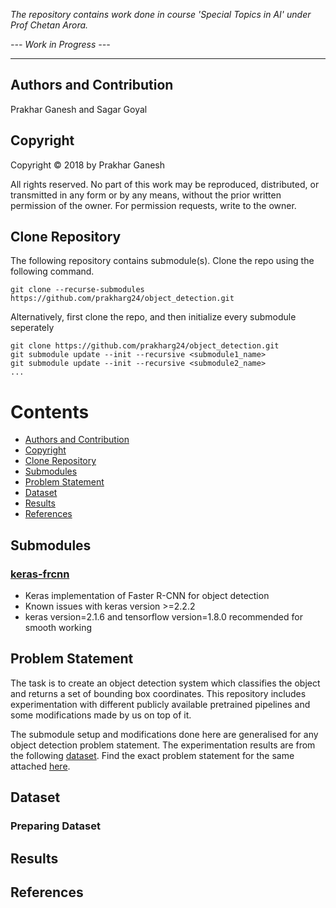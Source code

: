 *The repository contains work done in course 'Special Topics in AI' under Prof Chetan Arora.*

*--- Work in Progress ---*

-------

## Authors and Contribution
Prakhar Ganesh and Sagar Goyal

## Copyright

Copyright © 2018 by Prakhar Ganesh

All rights reserved. No part of this work may be reproduced, distributed, or transmitted in any form or by any means, without the prior written permission of the owner. For permission requests, write to the owner.

## Clone Repository

The following repository contains submodule(s). Clone the repo using the following command.
```
git clone --recurse-submodules https://github.com/prakharg24/object_detection.git
```

Alternatively, first clone the repo, and then initialize every submodule seperately
```
git clone https://github.com/prakharg24/object_detection.git
git submodule update --init --recursive <submodule1_name>
git submodule update --init --recursive <submodule2_name>
...
```

# Contents

* [Authors and Contribution](#authors-and-contribution)
* [Copyright](#copyright)
* [Clone Repository](#clone-repository)
* [Submodules](#submodules)
* [Problem Statement](#problem-statement)
* [Dataset](#dataset)
* [Results](#results)
* [References](#references)

## Submodules

### [keras-frcnn](https://github.com/kbardool/keras-frcnn/tree/59e12699aea69fa9e15c7ec74694e43087d02240)
* Keras implementation of Faster R-CNN for object detection
* Known issues with keras version >=2.2.2
* keras version=2.1.6 and tensorflow version=1.8.0 recommended for smooth working

## Problem Statement

The task is to create an object detection system which classifies the object and returns a set of bounding box coordinates. This repository includes experimentation with different publicly available pretrained pipelines and some modifications made by us on top of it.

The submodule setup and modifications done here are generalised for any object detection problem statement. The experimentation results are from the following [dataset](https://drive.google.com/file/d/1SU5SE13_rRwHHRga0Kb86-D3wU91u7rp/view?usp=sharing). Find the exact problem statement for the same attached [here](https://github.com/prakharg24/object_detection/blob/master/Assignment.pdf).


## Dataset

### Preparing Dataset

## Results

## References